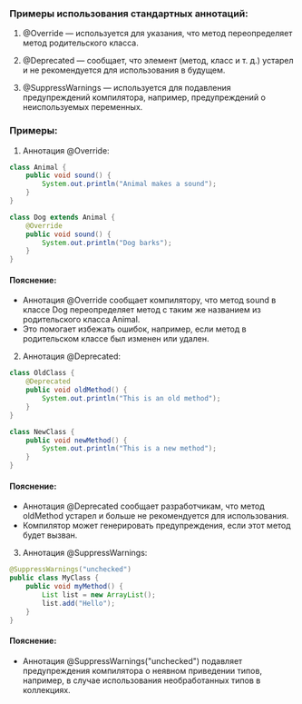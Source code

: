 ### Примеры использования стандартных аннотаций:
1. @Override — используется для указания, что метод переопределяет метод родительского класса.

2. @Deprecated — сообщает, что элемент (метод, класс и т. д.) устарел и не рекомендуется для использования в будущем.

3. @SuppressWarnings — используется для подавления предупреждений компилятора, например, предупреждений о неиспользуемых переменных.
### Примеры:
1. Аннотация @Override:
```java
class Animal {
    public void sound() {
        System.out.println("Animal makes a sound");
    }
}

class Dog extends Animal {
    @Override
    public void sound() {
        System.out.println("Dog barks");
    }
}
```
#### Пояснение:
- Аннотация @Override сообщает компилятору, что метод sound в классе Dog переопределяет метод с таким же названием из родительского класса Animal.
- Это помогает избежать ошибок, например, если метод в родительском классе был изменен или удален.
2. Аннотация @Deprecated:
```java
class OldClass {
    @Deprecated
    public void oldMethod() {
        System.out.println("This is an old method");
    }
}

class NewClass {
    public void newMethod() {
        System.out.println("This is a new method");
    }
}
```
#### Пояснение:
- Аннотация @Deprecated сообщает разработчикам, что метод oldMethod устарел и больше не рекомендуется для использования.
- Компилятор может генерировать предупреждения, если этот метод будет вызван.
3. Аннотация @SuppressWarnings:
```java
@SuppressWarnings("unchecked")
public class MyClass {
    public void myMethod() {
        List list = new ArrayList();
        list.add("Hello");
    }
}
```
#### Пояснение:
- Аннотация @SuppressWarnings("unchecked") подавляет предупреждения компилятора о неявном приведении типов, например, в случае использования необработанных типов в коллекциях.